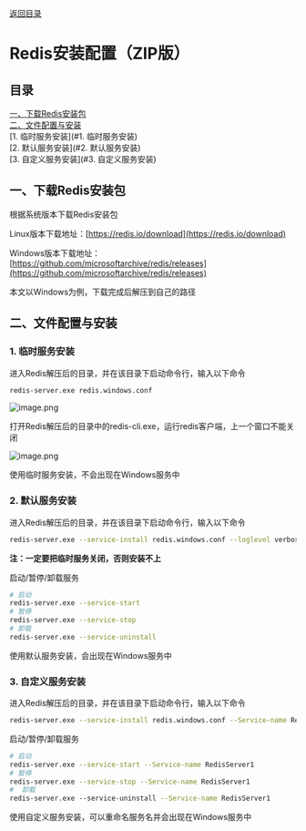 [返回目录](ch0.md)

# Redis安装配置（ZIP版）

## 目录

[一、下载Redis安装包](#一、下载Redis安装包)  
[二、文件配置与安装](#二、文件配置与安装)  
    [1. 临时服务安装](#1. 临时服务安装)  
    [2. 默认服务安装](#2. 默认服务安装)  
    [3. 自定义服务安装](#3. 自定义服务安装)  

## 一、下载Redis安装包

根据系统版本下载Redis安装包

Linux版本下载地址：[https://redis.io/download](https://redis.io/download)

Windows版本下载地址：[https://github.com/microsoftarchive/redis/releases](https://github.com/microsoftarchive/redis/releases)

本文以Windows为例，下载完成后解压到自己的路径

## 二、文件配置与安装

### 1. 临时服务安装

进入Redis解压后的目录，并在该目录下启动命令行，输入以下命令

```bash
redis-server.exe redis.windows.conf
```

![image.png](https://cdn.jsdelivr.net/gh/13812700839/MyImageBed/article/jianshu/CAT2/ch6/ch6-1.png)


打开Redis解压后的目录中的redis-cli.exe，运行redis客户端，上一个窗口不能关闭

![image.png](https://cdn.jsdelivr.net/gh/13812700839/MyImageBed/article/jianshu/CAT2/ch6/ch6-2.png)


使用临时服务安装，不会出现在Windows服务中

### 2. 默认服务安装

进入Redis解压后的目录，并在该目录下启动命令行，输入以下命令

```bash
redis-server.exe --service-install redis.windows.conf --loglevel verbose
```

**注：一定要把临时服务关闭，否则安装不上**

启动/暂停/卸载服务

```bash
# 启动
redis-server.exe --service-start
# 暂停
redis-server.exe --service-stop
# 卸载
redis-server.exe --service-uninstall
```

使用默认服务安装，会出现在Windows服务中

### 3. 自定义服务安装

进入Redis解压后的目录，并在该目录下启动命令行，输入以下命令

```bash
redis-server.exe --service-install redis.windows.conf --Service-name RedisServer1 --loglevel verbose
```

启动/暂停/卸载服务

```bash
# 启动
redis-server.exe --service-start --Service-name RedisServer1
# 暂停
redis-server.exe --service-stop --Service-name RedisServer1
#  卸载
redis-server.exe --service-uninstall --Service-name RedisServer1
```

使用自定义服务安装，可以重命名服务名并会出现在Windows服务中
